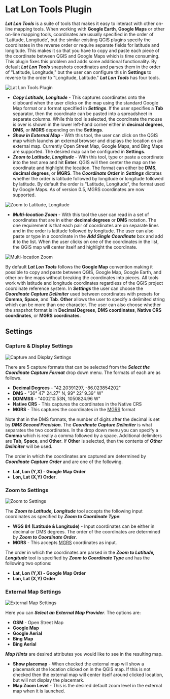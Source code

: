 # Lat Lon Tools Plugin

***Lat Lon Tools*** is a suite of tools that makes it easy to interact with other on-line mapping tools. When working with **Google Earth**, **Google Maps** or other on-line mapping tools, coordinates are usually specified in the order of 'Latitude, Longitude', but the similar existing QGIS plugins specify the coordinates in the reverse order or require separate fields for latitude and longitude. This makes it so that you have to copy and paste each piece of the coordinate between QGIS and Google Maps which is time consuming. This plugin fixes this problem and adds some additional functionality. By default ***Lat Lon Tools*** snapshots coordinates and parses them in the order of "Latitude, Longitude," but the user can configure this in **Settings** to reverse to the order to "Longitude, Latitude." ***Lat Lon Tools*** has four tools.

![Lat Lon Tools Plugin](doc/menu.jpg)

* ***Copy Latitude, Longitude*** - This captures coordinates onto the clipboard when the user clicks on the map using the standard Google Map format or a format specified in ***Settings***. If the user specifies a **Tab** separator, then the coordinate can be pasted into a spreadsheet in separate columns. While this tool is selected, the coordinate the mouse is over is shown in the lower left-hand corner either in **decimal degrees**, **DMS**, or **MGRS** depending on the **Settings**.
* ***Show in External Map*** - With this tool, the user can click on the QGIS map which launchs an external browser and displays the location on an external map. Currently Open Street Map, Google Maps, and Bing Maps are supported. The desired map can be configured in **Settings**.
* ***Zoom to Latitude, Longitude*** - With this tool, type or paste a coordinate into the text area and hit **Enter**. QGIS will then center the map on the coordinate and highlight the location. The format can either be **DMS**, **decimal degrees**, or **MGRS**. The ***Coordinate Order*** in ***Settings*** dictates whether the order is latitude followed by longitude or longitude followed by latitude. By default the order is "Latitude, Longitude", the format used by Google Maps. As of version 0.5, MGRS coordinates are now supported.

![Zoom to Latitude, Longitude](doc/zoomto.jpg)

* ***Multi-location Zoom*** - With this tool the user can read in a set of coordinates that are in either **decimal degrees** or **DMS** notation. The one requirement is that each pair of coordinates are on separate lines and in the order is latitude followed by longitude. The user can also paste or type in a coordinate in the ***Add Single Coordinate*** box and add it to the list. When the user clicks on one of the coordinates in the list, the QGIS map will center itself and highlight the coordinate.

![Multi-location Zoom](doc/multizoom.jpg)

By default ***Lat Lon Tools*** follows the **Google Map** convention making it possible to copy and paste between QGIS, Google Map, Google Earth, and other on-line maps without breaking the coordinates into pieces. All tools work with latitude and longitude coordinates regardless of the QGIS project coordinate reference system. In ***Settings*** the user can choose the ***Coordinate Capture Delimiter*** used between coordinates with presets for **Comma**, **Space**, and **Tab**. **Other** allows the user to specify a delimited string which can be more than one character. The user can also choose whether the snapshot format is in **Decimal Degrees**, **DMS coordinates**, **Native CRS coordinates**, or **MGRS coordinates**.

## Settings

### Capture & Display Settings

![Capture and Display Settings](doc/settings.jpg)

There are 5 capture formats that can be selected from the ***Select the Coordinate Capture Format*** drop down menu. The formats of each are as follows.

* **Decimal Degrees** - "42.20391297, -86.023854202"
* **DMS** - "36&deg; 47' 24.27" N, 99&deg; 22' 9.39" W"
* **DDMMSS** - "400210.53N, 1050824.96 W"
* **Native CRS** - This captures the coordinates in the Native CRS
* **MGRS** - This captures the coordinates in the [MGRS](https://en.wikipedia.org/wiki/Military_grid_reference_system) format

Note that in the DMS formats, the number of digits after the decimal is set by ***DMS Second Precision***. The ***Coordinate Capture Delimiter*** is what separates the two coordinates. In the drop down menu you can specify a **Comma** which is really a comma followed by a space. Additional delimiters are **Tab**, **Space**, and **Other**. If **Other** is selected, then the contents of ***Other Delimiter*** will be used.

The order in which the coordinates are captured are determined by ***Coordinate Capture Order*** and are one of the following.

* **Lat, Lon (Y,X) - Google Map Order**
* **Lon, Lat (X,Y) Order**.

### Zoom to Settings

![Zoom to Settings](doc/settings2.jpg)

The ***Zoom to Latitude, Longitude*** tool accepts the following input coordinates as specified by ***Zoom to Coordinate Type***:

* **WGS 84 (Latitude & Longitude)** - Input coordinates can be either in decimal or DMS degrees. The order of the coordinates are determined by ***Zoom to Coordinate Order***.
* **MGRS** - This accepts [MGRS](https://en.wikipedia.org/wiki/Military_grid_reference_system) coordinates as input.

The order in which the coordinates are parsed in the ***Zoom to Latitude, Longitude*** tool is specified by ***Zoom to Coordinate Type*** and has the following two options:

* **Lat, Lon (Y,X) - Google Map Order**
* **Lon, Lat (X,Y) Order**

### External Map Settings

![External Map Settings](doc/settings3.jpg)

Here you can ***Select an External Map Provider***. The options are:

* **OSM** - Open Street Map
* **Google Map**
* **Google Aerial**
* **Bing Map**
* **Bing Aerial**

***Map Hints*** are desired attributes you would like to see in the resulting map. 

* **Show placemap** - When checked the external map will show a placemark at the location clicked on in the QGIS map. If this is not checked then the external map will center itself around clicked location, but will not display the placemark.
* **Map Zoom Level** - This is the desired default zoom level in the external map when it is launched.
